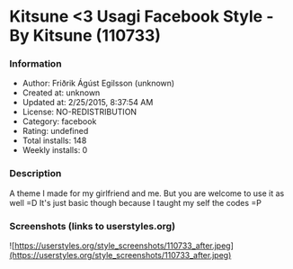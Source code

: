 # Kitsune <3 Usagi Facebook Style - By Kitsune (110733)

### Information
- Author: Friðrik Ágúst Egilsson (unknown)
- Created at: unknown
- Updated at: 2/25/2015, 8:37:54 AM
- License: NO-REDISTRIBUTION
- Category: facebook
- Rating: undefined
- Total installs: 148
- Weekly installs: 0


### Description
A theme I made for my girlfriend and me. But you are welcome to use it as well =D
It's just basic though because I taught my self the codes =P


### Screenshots (links to userstyles.org)
![https://userstyles.org/style_screenshots/110733_after.jpeg](https://userstyles.org/style_screenshots/110733_after.jpeg)


